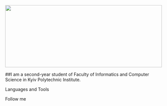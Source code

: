 
<img src="https://media.giphy.com/media/10zxDv7Hv5RF9C/giphy.gif" width="100%" height="200" />



##I am a second-year student of Faculty of Informatics and Computer Science in Kyiv Polytechnic Institute.

Languages and Tools

Follow me

<!--
**yeezysmem/yeezysmem** is a ✨ _special_ ✨ repository because its `README.md` (this file) appears on your GitHub profile.

Here are some ideas to get you started:

- 🔭 I’m currently working on ...
- 🌱 I’m currently learning ...
- 👯 I’m looking to collaborate on ...
- 🤔 I’m looking for help with ...
- 💬 Ask me about ...
- 📫 How to reach me: ...
- 😄 Pronouns: ...
- ⚡ Fun fact: ...
-->
